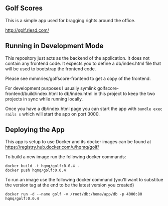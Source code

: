 ## Golf Scores
This is a simple app used for bragging rights around the office.

http://golf.riesd.com/

## Running in Development Mode
This repository just acts as the backend of the application. It does not contain any frontend code. It expects you to define a db/index.html file that will be used to bootstrap the frontend code.

Please see mmmries/golfscore-frontend to get a copy of the frontend.

For development purposes I usually symlink golfscore-frontend/build/index.html to db/index.html in this project to keep the two projects in sync while running locally.

Once you have a db/index.html page you can start the app with <code>bundle exec rails s</code> which will start the app on port 3000.

## Deploying the App
This app is setup to use Docker and its docker images can be found at https://registry.hub.docker.com/u/hqmq/golf/

To build a new image run the following docker commands:

```
docker build -t hqmq/golf:0.0.4 .
docker push hqmq/golf:0.0.4
```

To run an image use the following docker command (you'll want to substitue the version tag at the end to be the latest version you created)
```
docker run -d --name golf -v /root/db:/home/app/db -p 4000:80 hqmq/golf:0.0.4
```
